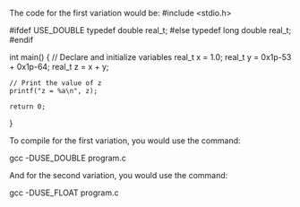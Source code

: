 

The code for the first variation would be: 
#include <stdio.h>

#ifdef USE_DOUBLE
	typedef double real_t;
#else
	typedef long double real_t;
#endif

int main() {
    // Declare and initialize variables
    real_t x = 1.0;
    real_t y = 0x1p-53 + 0x1p-64;
    real_t z = x + y;

    // Print the value of z
    printf("z = %a\n", z);

    return 0;
}

To compile for the first variation, you would use the command:

gcc -DUSE_DOUBLE program.c

And for the second variation, you would use the command:

gcc -DUSE_FLOAT program.c
